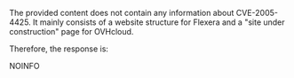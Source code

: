 The provided content does not contain any information about CVE-2005-4425. It mainly consists of a website structure for Flexera and a "site under construction" page for OVHcloud.

Therefore, the response is:

NOINFO